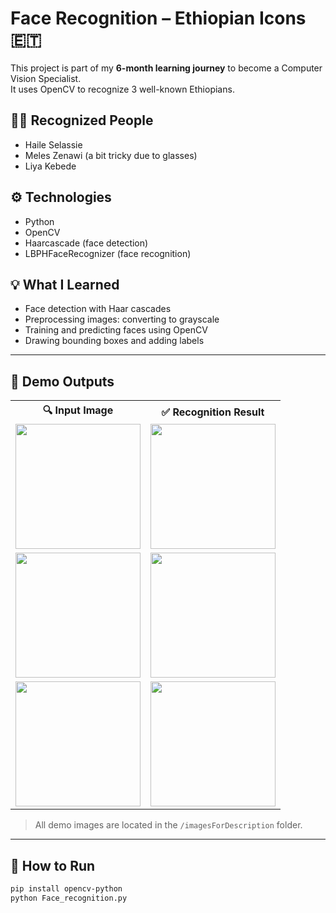 #  Face Recognition – Ethiopian Icons 🇪🇹

This project is part of my **6-month learning journey** to become a Computer Vision Specialist.  
It uses OpenCV to recognize 3 well-known Ethiopians.

## 👩‍💻 Recognized People
- Haile Selassie
- Meles Zenawi (a bit tricky due to glasses)
- Liya Kebede

## ⚙️ Technologies
- Python
- OpenCV
- Haarcascade (face detection)
- LBPHFaceRecognizer (face recognition)

## 💡 What I Learned
- Face detection with Haar cascades
- Preprocessing images: converting to grayscale
- Training and predicting faces using OpenCV
- Drawing bounding boxes and adding labels

---

## 📸 Demo Outputs

<table>
  <tr>
    <th>🔍 Input Image</th>
    <th>✅ Recognition Result</th>
  </tr>
  <tr>
    <td><img src="./imagesForDescription/original.png" width="200"/></td>
    <td><img src="./imagesForDescription/detected.png" width="200"/></td>
  </tr>
  <tr>
    <td><img src="./imagesForDescription/haileOriginal.png" width="200"/></td>
    <td><img src="./imagesForDescription/hailePredicted.png" width="200"/></td>
  </tr>
  <tr>
    <td><img src="./imagesForDescription/melesOriginal.png" width="200"/></td>
    <td><img src="./imagesForDescription/melesPredicted.png" width="200"/></td>
  </tr>
</table>

> All demo images are located in the `/imagesForDescription` folder.

---

## 🧪 How to Run

```bash
pip install opencv-python
python Face_recognition.py
